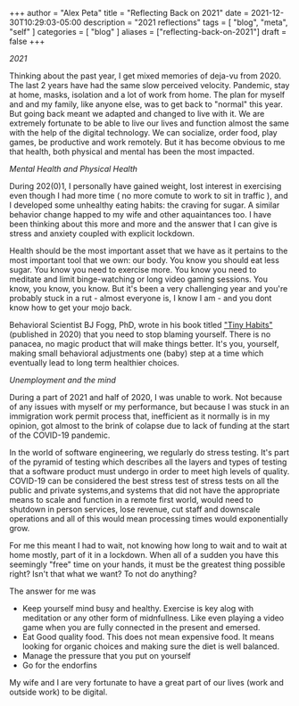 +++
author = "Alex Peta"
title = "Reflecting Back on 2021"
date = 2021-12-30T10:29:03-05:00
description = "2021 reflections"
tags = [
    "blog",
    "meta",
    "self"
]
categories = [
    "blog"
]
aliases = ["reflecting-back-on-2021"]
draft = false
+++

*2021*

Thinking about the past year, I get mixed memories of deja-vu from 2020. The last 2 years have had the same slow perceived velocity. Pandemic, stay at home, masks, isolation and a lot of work from home.
The plan for myself and and my family, like anyone else, was to get back to "normal" this year.
But going back meant we adapted and changed to live with it.
We are extremely fortunate to be able to live our lives and function almost the same with the help of the digital technology. We can socialize, order food, play games, be productive and work remotely.
But it has become obvious to me that health, both physical and mental has been the most impacted.

*Mental Health and Physical Health*

During 202(0)1, I personally have gained weight, lost interest in exercising even though I had more time ( no more comute to work to sit in traffic ), and I developed some unhealthy eating habits: the craving for sugar. A similar behavior change happed to my wife and other aquaintances too.
I have been thinking about this more and more and the answer that I can give is stress and anxiety coupled with explicit lockdown.

Health should be the most important asset that we have as it pertains to the most important tool that we own: our body.
You know you should eat less sugar. You know you need to exercise more. You know you need to meditate and limit binge-watching or long video gaming sessions. You know, you know, you know.
But it's been a very challenging year and you're probably stuck in a rut - almost everyone is, I know I am - and you dont know how to get your mojo back.

Behavioral Scientist BJ Fogg, PhD, wrote in his book titled ["Tiny Habits"](https://tinyhabits.com/) (published in 2020) that you need to stop blaming yourself. There is no panacea, no magic product that will make things better. It's you, yourself, making small behavioral adjustments one (baby) step at a time which eventually lead to long term healthier choices.

*Unemployment and the mind*

During a part of 2021 and half of 2020, I was unable to work. Not because of any issues with myself or my performance, but because I was stuck in an immigration work permit process that, inefficient as it normally is in my opinion, got almost to the brink of colapse due to lack of funding at the start of the COVID-19 pandemic.

In the world of software engineering, we regularly do stress testing. It's part of the pyramid of testing which describes all the layers and types of testing that a software product must undergo in order to meet high levels of quality.
COVID-19 can be considered the best stress test of stress tests on all the public and private systems,and systems that did not have the appropriate means to scale and function in a remote first world, would need to shutdown in person services, lose revenue, cut staff and downscale operations and all of this would mean processing times would exponentially grow.

For me this meant I had to wait, not knowing how long to wait and to wait at home mostly, part of it in a lockdown.
When all of a sudden you have this seemingly "free" time on your hands, it must be the greatest thing possible right? Isn't that what we want? To not do anything? 

The answer for me was






* Keep yourself mind busy and healthy. Exercise is key alog with meditation or any other form of midnfullness. Like even playing a video game when you are fully connected in the present and emersed.
* Eat Good quality food. This does not mean expensive food. It means looking for organic choices and making sure the diet is well balanced.
* Manage the pressure that you put on yourself
* Go for the endorfins

My wife and I are very fortunate to have a great part of our lives (work and outside work) to be digital. 










